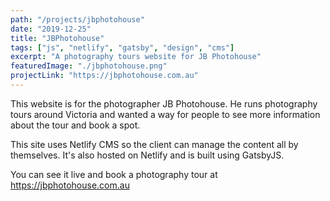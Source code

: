 ```yaml
---
path: "/projects/jbphotohouse"
date: "2019-12-25"
title: "JBPhotohouse"
tags: ["js", "netlify", "gatsby", "design", "cms"]
excerpt: "A photography tours website for JB Photohouse"
featuredImage: "./jbphotohouse.png"
projectLink: "https://jbphotohouse.com.au"
---
```


This website is for the photographer JB Photohouse. He runs photography tours around Victoria and wanted a way for people to see more information about the tour and book a spot.

This site uses Netlify CMS so the client can manage the content all by themselves. It's also hosted on Netlify and is built using GatsbyJS.

You can see it live and book a photography tour at <https://jbphotohouse.com.au>
